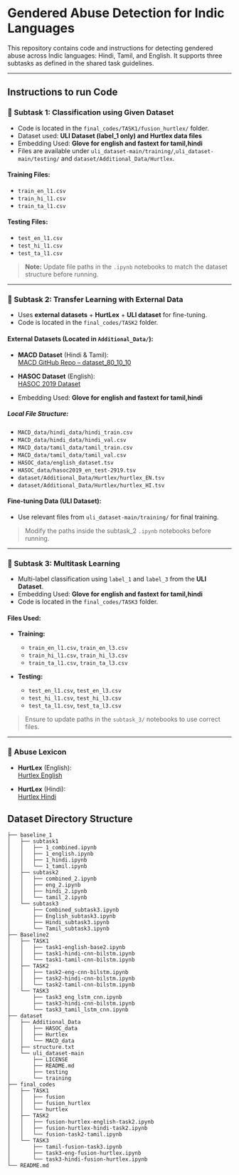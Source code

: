 # Gendered Abuse Detection for Indic Languages

This repository contains code and instructions for detecting gendered abuse across Indic languages: Hindi, Tamil, and English. It supports three subtasks as defined in the shared task guidelines.

---

## Instructions to run Code

### 🔹 Subtask 1: Classification using Given Dataset

- Code is located in the `final_codes/TASK1/fusion_hurtlex/` folder.
- Dataset used: **ULI Dataset (label_1 only) and Hurtlex data files**
- Embedding Used: **Glove for english and fastext for tamil,hindi**
- Files are available under `uli_dataset-main/training/`,`uli_dataset-main/testing/` and `dataset/Additional_Data/Hurtlex`.

#### Training Files:
- `train_en_l1.csv`
- `train_hi_l1.csv`
- `train_ta_l1.csv`

#### Testing Files:
- `test_en_l1.csv`
- `test_hi_l1.csv`
- `test_ta_l1.csv`

> **Note:** Update file paths in the `.ipynb` notebooks to match the dataset structure before running.

---

### 🔹 Subtask 2: Transfer Learning with External Data

- Uses **external datasets** + **HurtLex** + **ULI dataset** for fine-tuning.
- Code is located in the `final_codes/TASK2` folder.
####  External Datasets (Located in `Additional_Data/`):

- **MACD Dataset** (Hindi & Tamil):  
  [MACD GitHub Repo – dataset_80_10_10](https://github.com/ShareChatAI/MACD/tree/main/dataset_80_10_10)

- **HASOC Dataset** (English):  
  [HASOC 2019 Dataset](https://hasocfire.github.io/hasoc/2019/dataset.html)


- Embedding Used: **Glove for english and fastext for tamil,hindi**

##### Local File Structure:
- `MACD_data/hindi_data/hindi_train.csv`
- `MACD_data/hindi_data/hindi_val.csv`
- `MACD_data/tamil_data/tamil_train.csv`
- `MACD_data/tamil_data/tamil_val.csv`
- `HASOC_data/english_dataset.tsv`
- `HASOC_data/hasoc2019_en_test-2919.tsv`
- `dataset/Additional_Data/Hurtlex/hurtlex_EN.tsv`
- `dataset/Additional_Data/Hurtlex/hurtlex_HI.tsv`

####  Fine-tuning Data (ULI Dataset):
- Use relevant files from `uli_dataset-main/training/` for final training.

>  Modify the paths inside the subtask_2 `.ipynb` notebooks before running.

---

### 🔹 Subtask 3: Multitask Learning

- Multi-label classification using `label_1` and `label_3` from the **ULI Dataset**.
- Embedding Used: **Glove for english and fastext for tamil,hindi**
- Code is located in the `final_codes/TASK3` folder.
#### Files Used:
- **Training:**
  - `train_en_l1.csv`, `train_en_l3.csv`
  - `train_hi_l1.csv`, `train_hi_l3.csv`
  - `train_ta_l1.csv`, `train_ta_l3.csv`
  
- **Testing:**
  - `test_en_l1.csv`, `test_en_l3.csv`
  - `test_hi_l1.csv`, `test_hi_l3.csv`
  - `test_ta_l1.csv`, `test_ta_l3.csv`

>  Ensure to update paths in the `subtask_3/` notebooks to use correct files.

---
### 🔹 Abuse Lexicon

- **HurtLex** (English):  
  [Hurtlex English](https://github.com/valeriobasile/hurtlex/tree/master/lexica/EN/1.0)

- **HurtLex** (Hindi):  
  [Hurtlex Hindi](https://github.com/valeriobasile/hurtlex/tree/master/lexica/HI/1.0)



##  Dataset Directory Structure

```
├── baseline_1
│   ├── subtask1
│   │   ├── 1_combined.ipynb
│   │   ├── 1_english.ipynb
│   │   ├── 1_hindi.ipynb
│   │   └── 1_tamil.ipynb
│   ├── subtask2
│   │   ├── combined_2.ipynb
│   │   ├── eng_2.ipynb
│   │   ├── hindi_2.ipynb
│   │   └── tamil_2.ipynb
│   └── subtask3
│       ├── Combined_subtask3.ipynb
│       ├── English_subtask3.ipynb
│       ├── Hindi_subtask3.ipynb
│       └── Tamil_subtask3.ipynb
├── Baseline2
│   ├── TASK1
│   │   ├── task1-english-base2.ipynb
│   │   ├── task1-hindi-cnn-bilstm.ipynb
│   │   └── task1-tamil-cnn-bilstm.ipynb
│   ├── TASK2
│   │   ├── task2-eng-cnn-bilstm.ipynb
│   │   ├── task2-hindi-cnn-bilstm.ipynb
│   │   └── task2-tamil-cnn-bilstm.ipynb
│   └── TASK3
│       ├── task3_eng_lstm_cnn.ipynb
│       ├── task3-hindi-cnn-bilstm.ipynb
│       └── task3_tamil_lstm_cnn.ipynb
├── dataset
│   ├── Additional_Data
│   │   ├── HASOC_data
│   │   ├── Hurtlex
│   │   └── MACD_data
│   ├── structure.txt
│   └── uli_dataset-main
│       ├── LICENSE
│       ├── README.md
│       ├── testing
│       └── training
├── final_codes
│   ├── TASK1
│   │   ├── fusion
│   │   ├── fusion_hurtlex
│   │   └── hurtlex
│   ├── TASK2
│   │   ├── fusion-hurtlex-english-task2.ipynb
│   │   ├── fusion-hurtlex-hindi-task2.ipynb
│   │   └── fusion-task2-tamil.ipynb
│   └── TASK3
│       ├── tamil-fusion-task3.ipynb
│       ├── task3-eng-fusion-hurtlex.ipynb
│       └── task3-hindi-fusion-hurtlex.ipynb
└── README.md


```